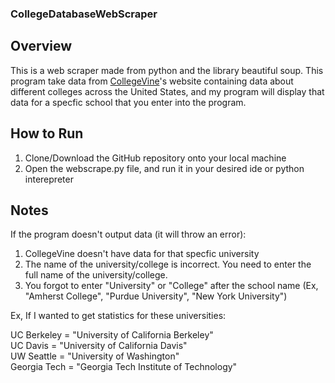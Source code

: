 ### CollegeDatabaseWebScraper 

## Overview

This is a web scraper made from python and the library beautiful soup. This program take data from [CollegeVine](https://www.collegevine.com/)'s website containing data about different colleges across the United States, and my program will display that data for a specfic school that you enter into the program.

## How to Run

1. Clone/Download the GitHub repository onto your local machine <br>
2. Open the webscrape.py file, and run it in your desired ide or python interepreter <br>

## Notes
If the program doesn't output data (it will throw an error): <br>
1. CollegeVine doesn't have data for that specfic university <br>
2. The name of the university/college is incorrect. You need to enter the full name of the university/college. <br>
3. You forgot to enter "University" or "College" after the school name (Ex, "Amherst College", "Purdue University", "New York University")

Ex, If I wanted to get statistics for these universities: <br>

UC Berkeley = "University of California Berkeley" <br>
UC Davis = "University of California Davis" <br>
UW Seattle = "University of Washington" <br>
Georgia Tech = "Georgia Tech Institute of Technology"





